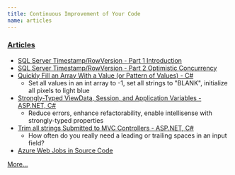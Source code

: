 ```yaml
---
title: Continuous Improvement of Your Code
name: articles
---
```


### [Articles](/articles)

* [SQL Server Timestamp/RowVersion - Part 1 Introduction](/articles/sql-server-timestamp-introduction)
* [SQL Server Timestamp/RowVersion - Part 2 Optimistic Concurrency](/articles/sql-server-timestamp-basic-concurrency)
* [Quickly Fill an Array With a Value (or Pattern of Values) - C#](/2014/04/better-array-fill-function)
  * Set all values in an int array to -1, set all strings to "BLANK", initialize all pixels to light blue
* [Strongly-Typed ViewData, Session, and Application Variables - ASP.NET, C#](/2013/06/simple-strongly-typed-pattern-for)
  * Reduce errors, enhance refactorability, enable intellisense with strongly-typed properties
* [Trim all strings Submitted to MVC Controllers - ASP.NET, C#](/2015/03/trimming-all-strings-submitted-to-aspnet)
  * How often do you really need a leading or trailing spaces in an input field?
* [Azure Web Jobs in Source Code](/articles/azure-web-jobs-in-source-code)

[More...](/articles/)
